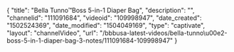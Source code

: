 {
    "title": "Bella Tunno&trade;Boss 5-in-1 Diaper Bag",
    "description": "",
    "channelid": "111091684",
    "videoid": "109998947",
    "date_created": "1502524369",
    "date_modified": "1504049169",
    "type": "captivate",
    "layout": "channelVideo",
    "url": "\/bbbusa-latest-videos\/bella-tunno\u00e2-boss-5-in-1-diaper-bag-3-notes\/111091684-109998947"
}